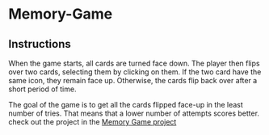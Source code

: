 # Memory-Game



## Instructions

When the game starts, all cards are turned face down. The player then flips over two cards, selecting them by clicking on them. If the two card have the same icon, they remain face up. Otherwise, the cards flip back over after a short period of time.

The goal of the game is to get all the cards flipped face-up in the least number of tries. That means that a lower number of attempts scores better.
check out the project  in the [Memory Game project](https://abdelkadersettah.github.io/Memory-Game-project-rubric/)

